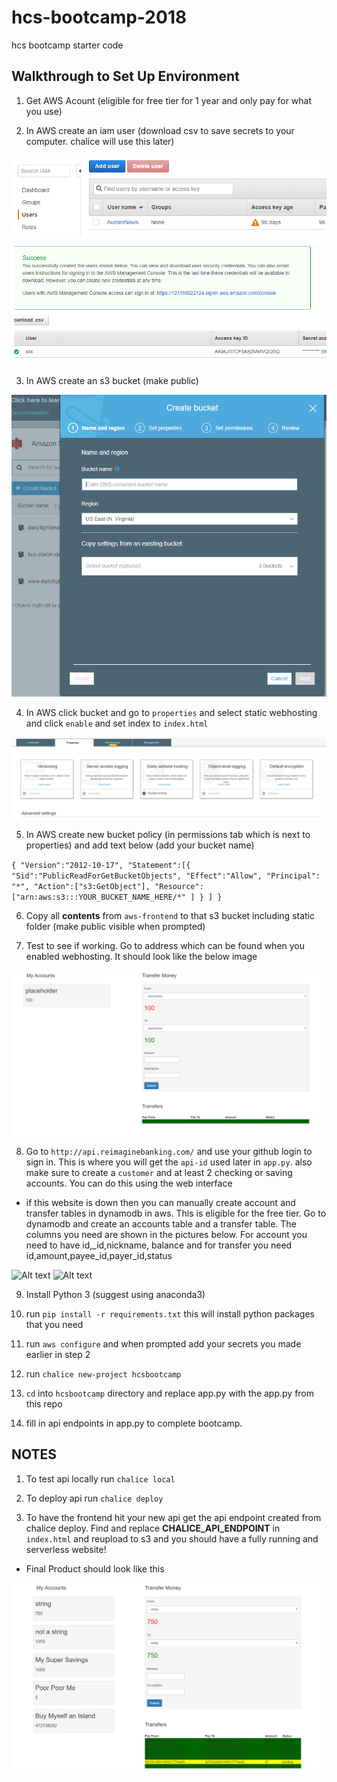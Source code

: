 # hcs-bootcamp-2018
hcs bootcamp starter code


## Walkthrough to Set Up Environment

1. Get AWS Acount (eligible for free tier for 1 year and only pay for what you use) 

2. In AWS create an iam user (download csv to save secrets to your computer. chalice will use this later)

![Alt text](/images/adduser.PNG)

![Alt text](/images/secrets.PNG)

3. In AWS create an s3 bucket (make public)

![Alt text](/images/createbucket.PNG)

4. In AWS click bucket and go to `properties` and select static webhosting and click `enable` and set index to `index.html`

![Alt text](/images/webhosting.PNG)

5. In AWS create new bucket policy (in permissions tab which is next to properties) and add text below (add your bucket name)

`{
    "Version":"2012-10-17",
    "Statement":[{
  	"Sid":"PublicReadForGetBucketObjects",
          "Effect":"Allow",
  	  "Principal": "*",
        "Action":["s3:GetObject"],
        "Resource":["arn:aws:s3:::YOUR_BUCKET_NAME_HERE/*"
        ]
      }
    ]
  }`

6. Copy all **contents** from `aws-frontend` to that s3 bucket including static folder (make public visible when prompted)

7. Test to see if working. Go to address which can be found when you enabled webhosting. It should look like the below image

![Alt text](/images/base.PNG)

8. Go to `http://api.reimaginebanking.com/` and use your github login to sign in. This is where you will get the `api-id` used later in `app.py`. also make sure to create a `customer` and at least 2 checking or saving accounts. You can do this using the web interface 

* if this website is down then you can manually create account and transfer tables in dynamodb in aws. This is eligible for the free tier. Go to dynamodb and create an accounts table and a transfer table. The columns you need are shown in the pictures below. For account you need to have id,_id,nickname, balance and for transfer you need id,amount,payee_id,payer_id,status

![Alt text](/images/acountd.PNG)
![Alt text](/images/transferd.PNG)

9. Install Python 3 (suggest using anaconda3)

10. run `pip install -r requirements.txt` this will install python packages that you need

11. run `aws configure` and when prompted add your secrets you made earlier in step 2 

12. run `chalice new-project hcsbootcamp`

13. `cd` into `hcsbootcamp` directory and replace app.py with the app.py from this repo

14. fill in api endpoints in app.py to complete bootcamp. 


## NOTES

1. To test api locally run `chalice local`

2. To deploy api run `chalice deploy`

3. To have the frontend hit your new api get the api endpoint created from chalice deploy. Find and replace **CHALICE_API_ENDPOINT** in `index.html` and reupload to s3 and you should
have a fully running and serverless website!


* Final Product should look like this

![Alt text](/images/main.PNG)
